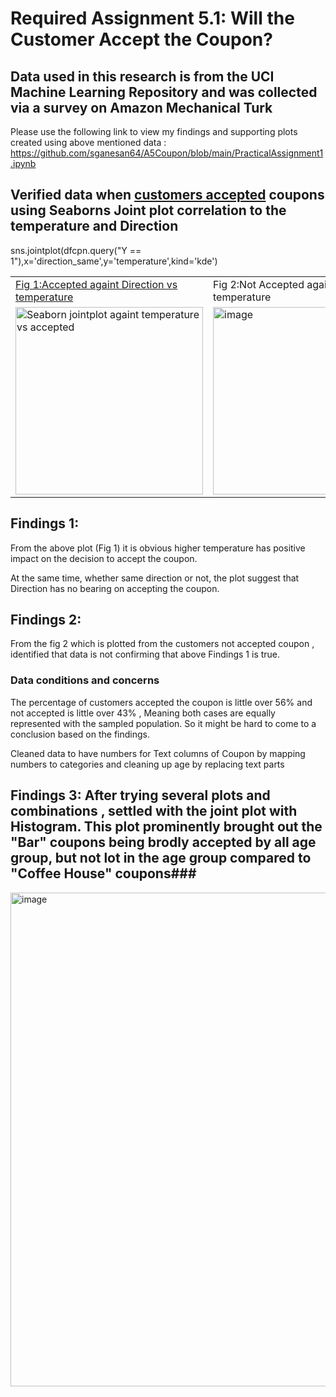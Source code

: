 # Required Assignment 5.1: Will the Customer Accept the Coupon? 
## Data used in this research is from the UCI Machine Learning Repository and was collected via a survey on Amazon Mechanical Turk
Please use the following link to view my findings and supporting plots created using above mentioned data : <url>https://github.com/sganesan64/A5Coupon/blob/main/PracticalAssignment1.ipynb</url>
## Verified data when <u>customers accepted</u> coupons using Seaborns Joint plot correlation to the temperature and Direction
sns.jointplot(dfcpn.query("Y == 1"),x='direction_same',y='temperature',kind='kde')
 
<table><tr><td>
    <u>Fig 1:Accepted againt Direction vs temperature</u></td><td></u>Fig 2:Not Accepted againt Direction vs temperature</u>  </td></tr>
<tr><td><img width="300" height="300"  alt="Seaborn jointplot againt temperature vs accepted" src="https://github.com/user-attachments/assets/2ab2c99b-57ce-4528-ac8e-d03916893edb" /></td> <td> <img width="300" height="300" alt="image" src="https://github.com/user-attachments/assets/3a30b9f6-663d-4954-966c-f223a89277bd" />
    </td></tr></table>

## Findings 1: 
From the above plot (Fig 1) it is obvious higher temperature has positive impact on the decision to accept the coupon.

At the same time, whether same direction or not, the plot suggest that Direction has no bearing on accepting the coupon.
## Findings 2:
From the fig 2 which is plotted from the customers not accepted coupon , identified that data is not confirming that above Findings 1 is true.

### Data conditions and concerns
The percentage of customers accepted the coupon is little over 56% and not accepted is little over 43% , Meaning both cases are equally represented with the sampled population. So it might be hard to come to a conclusion based on the findings.

Cleaned data to have numbers for Text columns of Coupon by mapping numbers to categories and cleaning up age by replacing text parts

## Findings 3: After trying several plots and combinations , settled with the joint plot with Histogram. This plot prominently brought out the "Bar" coupons being brodly accepted by all age group, but not lot in the age group compared to "Coffee House" coupons###

<img width="785" height="790" alt="image" src="https://github.com/user-attachments/assets/f7036255-3067-4839-b034-d1f824fb9074" />


